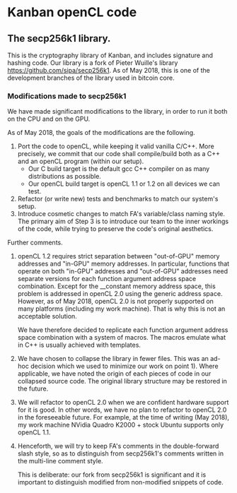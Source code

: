 # Kanban openCL code


## The secp256k1 library.  
This is the cryptography library of Kanban, and includes signature and hashing code.
Our library is a fork of Pieter Wuille's library https://github.com/sipa/secp256k1. 
As of May 2018, this is one of the development branches of the library used in bitcoin core.

### Modifications made to secp256k1
We have made significant modifications to the library, in order to run it both on the CPU and on the GPU. 

As of May 2018, the goals of the modifications are the following.

1)  Port the code to openCL, while keeping it valid vanilla C/C++.
    More precisely, we commit that our code shall compile/build
    both as a C++ and an openCL program (within our setup).
    - Our C build target is the default gcc C++ compiler on as many distributions as possible.
    - Our openCL build target is openCL 1.1 or 1.2 on all devices 
      we can test. 
2)  Refactor (or write new) tests and benchmarks to match our 
    system's setup.
3)  Introduce cosmetic changes to match FA's variable/class naming 
    style. The primary aim of Step 3 is to introduce our team
    to the inner workings of the code, while trying to
    preserve the code's original aesthetics. 

Further comments.

1)  openCL 1.2 requires strict separation between "out-of-GPU" memory addresses and
    "in-GPU" memory addresses. 
    In particular, functions that operate on both "in-GPU" addresses and "out-of-GPU"
    addresses need separate versions for each function argument address space combination.
    Except for the __constant memory address space, 
    this problem is addressed in openCL 2.0 using the generic address space.
    However, as of May 2018, openCL 2.0 is not properly supported on many platforms 
    (including my work machine). That is why this is not an acceptable solution.

    We have therefore decided to replicate each function argument address space combination
    with a system of macros. The macros emulate what in C++ is usually achieved with templates.
     

2)  We have chosen to collapse the library in fewer files. 
    This was an ad-hoc decision which we used to minimize our
    work on point 1). Where applicable, we have noted the origin of each pieces of code
    in our collapsed source code. 
    The original library structure may be restored in the future.

3)  We will refactor to openCL 2.0 when we are confident 
    hardware support for it is good. 
    In other words, we have no plan to refactor to openCL 2.0 
    in the foreseeable future.
    For example, at the time of writing (May 2018), my work machine
    NVidia Quadro K2000 + stock Ubuntu supports only openCL 1.1. 
4)  Henceforth, we will try to keep FA's comments 
    in the double-forward slash style, so as to distinguish from 
    secp256k1's comments written in the multi-line comment style.
     
    This is deliberate: our fork from secp256k1 is significant
    and it is important to distinguish modified from non-modified 
    snippets of code. 

